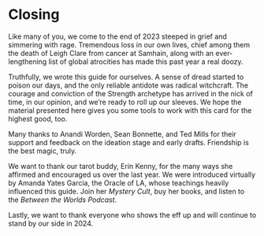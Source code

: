 # Closing

Like many of you, we come to the end of 2023 steeped in grief and simmering with rage. Tremendous loss in our own lives, chief among them the death of Leigh Clare from cancer at Samhain, along with an ever-lengthening list of global atrocities has made this past year a real doozy.

Truthfully, we wrote this guide for ourselves. A sense of dread started to poison our days, and the only reliable antidote was radical witchcraft. The courage and conviction of the Strength archetype has arrived in the nick of time, in our opinion, and we’re ready to roll up our sleeves. We hope the material presented here gives you some tools to work with this card for the highest good, too.

Many thanks to Anandi Worden, Sean Bonnette, and Ted Mills for their support and feedback on the ideation stage and early drafts. Friendship is the best magic, truly.

We want to thank our tarot buddy, Erin Kenny, for the many ways she affirmed and encouraged us over the last year. We were introduced virtually by Amanda Yates Garcia, the Oracle of LA, whose teachings heavily influenced this guide. Join her *Mystery Cult*, buy her books, and listen to the *Between the Worlds Podcast*.

Lastly, we want to thank everyone who shows the eff up and will continue to stand by our side in 2024.
